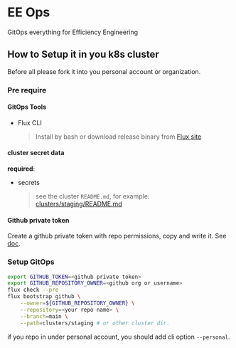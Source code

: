 # EE Ops

GitOps everything for Efficiency Engineering

## How to Setup it in you k8s cluster

Before all please fork it into you personal account or organization.

### Pre require

#### GitOps Tools

- Flux CLI
  > Install by bash or download release binary from
  > [Flux site](https://fluxcd.io/docs/get-started/#install-the-flux-cli)

#### cluster secret data

**required**:

- secrets
  > see the cluster `README.md`, for example: [clusters/staging/README.md](clusters/staging/README.md)


#### Github private token

Create a github private token with repo permissions, copy and write it. See
[doc](https://fluxcd.io/docs/get-started/#before-you-begin).

### Setup GitOps

```bash
export GITHUB_TOKEN=<github private token>
export GITHUB_REPOSITORY_OWNER=<github org or username>
flux check --pre
flux bootstrap github \
    --owner=${GITHUB_REPOSITORY_OWNER} \
    --repository=<your repo name> \
    --branch=main \
    --path=clusters/staging # or other cluster dir.
```

if you repo in under personal account, you should add cli option `--personal`.
